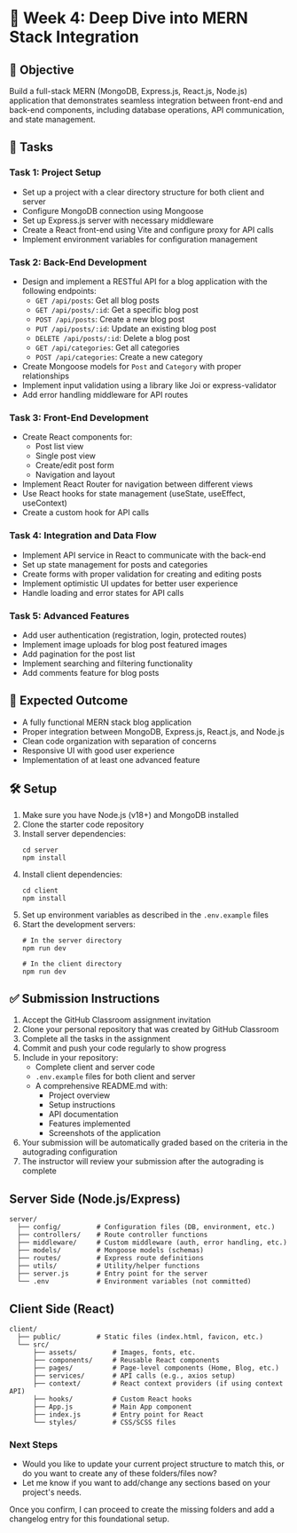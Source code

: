 # 🔄 Week 4: Deep Dive into MERN Stack Integration

## 🚀 Objective
Build a full-stack MERN (MongoDB, Express.js, React.js, Node.js) application that demonstrates seamless integration between front-end and back-end components, including database operations, API communication, and state management.

## 📂 Tasks

### Task 1: Project Setup
- Set up a project with a clear directory structure for both client and server
- Configure MongoDB connection using Mongoose
- Set up Express.js server with necessary middleware
- Create a React front-end using Vite and configure proxy for API calls
- Implement environment variables for configuration management

### Task 2: Back-End Development
- Design and implement a RESTful API for a blog application with the following endpoints:
  - `GET /api/posts`: Get all blog posts
  - `GET /api/posts/:id`: Get a specific blog post
  - `POST /api/posts`: Create a new blog post
  - `PUT /api/posts/:id`: Update an existing blog post
  - `DELETE /api/posts/:id`: Delete a blog post
  - `GET /api/categories`: Get all categories
  - `POST /api/categories`: Create a new category
- Create Mongoose models for `Post` and `Category` with proper relationships
- Implement input validation using a library like Joi or express-validator
- Add error handling middleware for API routes

### Task 3: Front-End Development
- Create React components for:
  - Post list view
  - Single post view
  - Create/edit post form
  - Navigation and layout
- Implement React Router for navigation between different views
- Use React hooks for state management (useState, useEffect, useContext)
- Create a custom hook for API calls

### Task 4: Integration and Data Flow
- Implement API service in React to communicate with the back-end
- Set up state management for posts and categories
- Create forms with proper validation for creating and editing posts
- Implement optimistic UI updates for better user experience
- Handle loading and error states for API calls

### Task 5: Advanced Features
- Add user authentication (registration, login, protected routes)
- Implement image uploads for blog post featured images
- Add pagination for the post list
- Implement searching and filtering functionality
- Add comments feature for blog posts

## 🧪 Expected Outcome
- A fully functional MERN stack blog application
- Proper integration between MongoDB, Express.js, React.js, and Node.js
- Clean code organization with separation of concerns
- Responsive UI with good user experience
- Implementation of at least one advanced feature

## 🛠️ Setup
1. Make sure you have Node.js (v18+) and MongoDB installed
2. Clone the starter code repository
3. Install server dependencies:
   ```
   cd server
   npm install
   ```
4. Install client dependencies:
   ```
   cd client
   npm install
   ```
5. Set up environment variables as described in the `.env.example` files
6. Start the development servers:
   ```
   # In the server directory
   npm run dev
   
   # In the client directory
   npm run dev
   ```

## ✅ Submission Instructions
1. Accept the GitHub Classroom assignment invitation
2. Clone your personal repository that was created by GitHub Classroom
3. Complete all the tasks in the assignment
4. Commit and push your code regularly to show progress
5. Include in your repository:
   - Complete client and server code
   - `.env.example` files for both client and server
   - A comprehensive README.md with:
     - Project overview
     - Setup instructions
     - API documentation
     - Features implemented
     - Screenshots of the application
6. Your submission will be automatically graded based on the criteria in the autograding configuration
7. The instructor will review your submission after the autograding is complete 

## Server Side (Node.js/Express)

```
server/
  ├── config/         # Configuration files (DB, environment, etc.)
  ├── controllers/    # Route controller functions
  ├── middleware/     # Custom middleware (auth, error handling, etc.)
  ├── models/         # Mongoose models (schemas)
  ├── routes/         # Express route definitions
  ├── utils/          # Utility/helper functions
  ├── server.js       # Entry point for the server
  └── .env            # Environment variables (not committed)
```

## Client Side (React)

```
client/
  ├── public/         # Static files (index.html, favicon, etc.)
  └── src/
      ├── assets/         # Images, fonts, etc.
      ├── components/     # Reusable React components
      ├── pages/          # Page-level components (Home, Blog, etc.)
      ├── services/       # API calls (e.g., axios setup)
      ├── context/        # React context providers (if using context API)
      ├── hooks/          # Custom React hooks
      ├── App.js          # Main App component
      ├── index.js        # Entry point for React
      └── styles/         # CSS/SCSS files
```

### Next Steps

- Would you like to update your current project structure to match this, or do you want to create any of these folders/files now?
- Let me know if you want to add/change any sections based on your project's needs.

Once you confirm, I can proceed to create the missing folders and add a changelog entry for this foundational setup. 